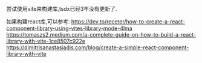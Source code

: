 尝试使用vite来构建库,tsdx已经3年没有更新了.

如果构建react库,可以参考:
https://dev.to/receter/how-to-create-a-react-component-library-using-vites-library-mode-4lma
https://tomaszs2.medium.com/a-complete-guide-on-how-to-build-a-react-library-with-vite-1ce8507c922e
https://dimitrisanastasiadis.com/blog/create-a-simple-react-component-library-with-vite